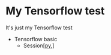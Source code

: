 # My Tensorflow test
It's just my Tensorflow test

* Tensorflow basic  
  * Session[[py](https://github.com/pkwin927/MyTensorflowTest/blob/master/Tensorflow/Session.py),]



